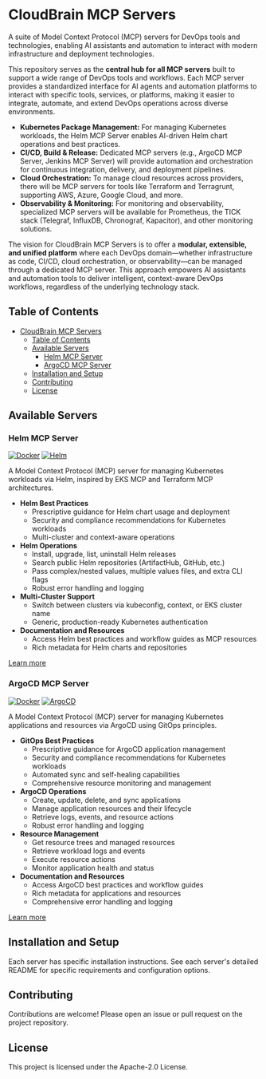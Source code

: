 # CloudBrain MCP Servers

A suite of Model Context Protocol (MCP) servers for DevOps tools and technologies, enabling AI assistants and automation to interact with modern infrastructure and deployment technologies.

This repository serves as the **central hub for all MCP servers** built to support a wide range of DevOps tools and workflows. Each MCP server provides a standardized interface for AI agents and automation platforms to interact with specific tools, services, or platforms, making it easier to integrate, automate, and extend DevOps operations across diverse environments.

- **Kubernetes Package Management:** For managing Kubernetes workloads, the Helm MCP Server enables AI-driven Helm chart operations and best practices.
- **CI/CD, Build & Release:** Dedicated MCP servers (e.g., ArgoCD MCP Server, Jenkins MCP Server) will provide automation and orchestration for continuous integration, delivery, and deployment pipelines.
- **Cloud Orchestration:** To manage cloud resources across providers, there will be MCP servers for tools like Terraform and Terragrunt, supporting AWS, Azure, Google Cloud, and more.
- **Observability & Monitoring:** For monitoring and observability, specialized MCP servers will be available for Prometheus, the TICK stack (Telegraf, InfluxDB, Chronograf, Kapacitor), and other monitoring solutions.

The vision for CloudBrain MCP Servers is to offer a **modular, extensible, and unified platform** where each DevOps domain—whether infrastructure as code, CI/CD, cloud orchestration, or observability—can be managed through a dedicated MCP server. This approach empowers AI assistants and automation tools to deliver intelligent, context-aware DevOps workflows, regardless of the underlying technology stack.

## Table of Contents

- [CloudBrain MCP Servers](#cloudbrain-mcp-servers)
  - [Table of Contents](#table-of-contents)
  - [Available Servers](#available-servers)
    - [Helm MCP Server](#helm-mcp-server)
    - [ArgoCD MCP Server](#argocd-mcp-server)
  - [Installation and Setup](#installation-and-setup)
  - [Contributing](#contributing)
  - [License](#license)

## Available Servers

### Helm MCP Server

[![Docker](https://img.shields.io/badge/docker-ready-blue)](https://hub.docker.com/)
[![Helm](https://img.shields.io/badge/helm-supported-brightgreen)](https://helm.sh/)

A Model Context Protocol (MCP) server for managing Kubernetes workloads via Helm, inspired by EKS MCP and Terraform MCP architectures.

- **Helm Best Practices**
  - Prescriptive guidance for Helm chart usage and deployment
  - Security and compliance recommendations for Kubernetes workloads
  - Multi-cluster and context-aware operations
- **Helm Operations**
  - Install, upgrade, list, uninstall Helm releases
  - Search public Helm repositories (ArtifactHub, GitHub, etc.)
  - Pass complex/nested values, multiple values files, and extra CLI flags
  - Robust error handling and logging
- **Multi-Cluster Support**
  - Switch between clusters via kubeconfig, context, or EKS cluster name
  - Generic, production-ready Kubernetes authentication
- **Documentation and Resources**
  - Access Helm best practices and workflow guides as MCP resources
  - Rich metadata for Helm charts and repositories

[Learn more](src/helm-mcp-server/README.md)

### ArgoCD MCP Server

[![Docker](https://img.shields.io/badge/docker-ready-blue)](https://hub.docker.com/)
[![ArgoCD](https://img.shields.io/badge/argocd-supported-brightgreen)](https://argoproj.github.io/argo-cd/)

A Model Context Protocol (MCP) server for managing Kubernetes applications and resources via ArgoCD using GitOps principles.

- **GitOps Best Practices**
  - Prescriptive guidance for ArgoCD application management
  - Security and compliance recommendations for Kubernetes workloads
  - Automated sync and self-healing capabilities
  - Comprehensive resource monitoring and management
- **ArgoCD Operations**
  - Create, update, delete, and sync applications
  - Manage application resources and their lifecycle
  - Retrieve logs, events, and resource actions
  - Robust error handling and logging
- **Resource Management**
  - Get resource trees and managed resources
  - Retrieve workload logs and events
  - Execute resource actions
  - Monitor application health and status
- **Documentation and Resources**
  - Access ArgoCD best practices and workflow guides
  - Rich metadata for applications and resources
  - Comprehensive error handling and logging

[Learn more](src/argocd-mcp-server/README.md)

## Installation and Setup

Each server has specific installation instructions.
See each server's detailed README for specific requirements and configuration options.

## Contributing

Contributions are welcome! Please open an issue or pull request on the project repository.

## License

This project is licensed under the Apache-2.0 License.

